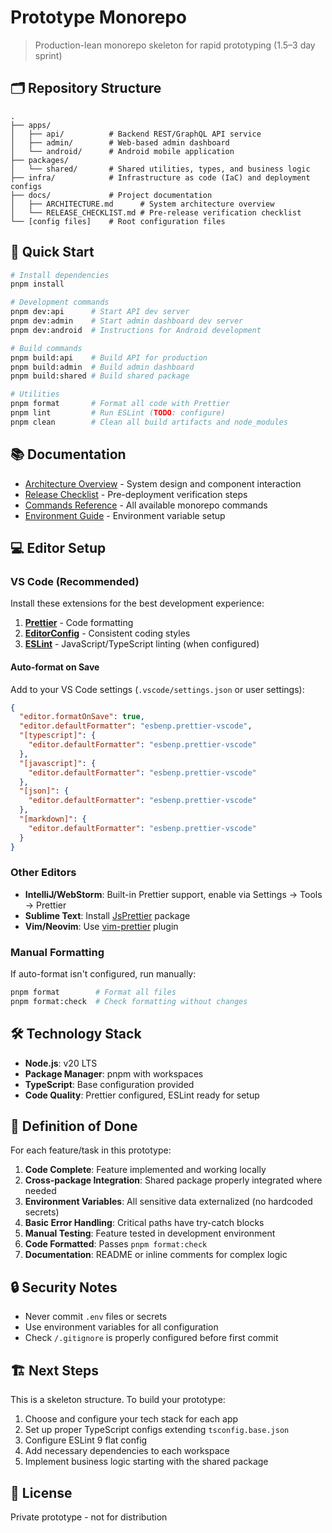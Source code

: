 # Prototype Monorepo

> Production-lean monorepo skeleton for rapid prototyping (1.5–3 day sprint)

## 🗂 Repository Structure

```
.
├── apps/
│   ├── api/          # Backend REST/GraphQL API service
│   ├── admin/        # Web-based admin dashboard
│   └── android/      # Android mobile application
├── packages/
│   └── shared/       # Shared utilities, types, and business logic
├── infra/            # Infrastructure as code (IaC) and deployment configs
├── docs/             # Project documentation
│   ├── ARCHITECTURE.md      # System architecture overview
│   └── RELEASE_CHECKLIST.md # Pre-release verification checklist
└── [config files]    # Root configuration files
```

## 🚀 Quick Start

```bash
# Install dependencies
pnpm install

# Development commands
pnpm dev:api      # Start API dev server
pnpm dev:admin    # Start admin dashboard dev server
pnpm dev:android  # Instructions for Android development

# Build commands
pnpm build:api    # Build API for production
pnpm build:admin  # Build admin dashboard
pnpm build:shared # Build shared package

# Utilities
pnpm format       # Format all code with Prettier
pnpm lint         # Run ESLint (TODO: configure)
pnpm clean        # Clean all build artifacts and node_modules
```

## 📚 Documentation

- [Architecture Overview](./docs/ARCHITECTURE.md) - System design and component interaction
- [Release Checklist](./docs/RELEASE_CHECKLIST.md) - Pre-deployment verification steps
- [Commands Reference](./docs/COMMANDS.md) - All available monorepo commands
- [Environment Guide](./docs/ENVIRONMENT.md) - Environment variable setup

## 💻 Editor Setup

### VS Code (Recommended)

Install these extensions for the best development experience:

1. **[Prettier](https://marketplace.visualstudio.com/items?itemName=esbenp.prettier-vscode)** - Code formatting
2. **[EditorConfig](https://marketplace.visualstudio.com/items?itemName=EditorConfig.EditorConfig)** - Consistent coding styles
3. **[ESLint](https://marketplace.visualstudio.com/items?itemName=dbaeumer.vscode-eslint)** - JavaScript/TypeScript linting (when configured)

#### Auto-format on Save

Add to your VS Code settings (`.vscode/settings.json` or user settings):

```json
{
  "editor.formatOnSave": true,
  "editor.defaultFormatter": "esbenp.prettier-vscode",
  "[typescript]": {
    "editor.defaultFormatter": "esbenp.prettier-vscode"
  },
  "[javascript]": {
    "editor.defaultFormatter": "esbenp.prettier-vscode"
  },
  "[json]": {
    "editor.defaultFormatter": "esbenp.prettier-vscode"
  },
  "[markdown]": {
    "editor.defaultFormatter": "esbenp.prettier-vscode"
  }
}
```

### Other Editors

- **IntelliJ/WebStorm**: Built-in Prettier support, enable via Settings → Tools → Prettier
- **Sublime Text**: Install [JsPrettier](https://packagecontrol.io/packages/JsPrettier) package
- **Vim/Neovim**: Use [vim-prettier](https://github.com/prettier/vim-prettier) plugin

### Manual Formatting

If auto-format isn't configured, run manually:

```bash
pnpm format        # Format all files
pnpm format:check  # Check formatting without changes
```

## 🛠 Technology Stack

- **Node.js**: v20 LTS
- **Package Manager**: pnpm with workspaces
- **TypeScript**: Base configuration provided
- **Code Quality**: Prettier configured, ESLint ready for setup

## 📝 Definition of Done

For each feature/task in this prototype:

1. **Code Complete**: Feature implemented and working locally
2. **Cross-package Integration**: Shared package properly integrated where needed
3. **Environment Variables**: All sensitive data externalized (no hardcoded secrets)
4. **Basic Error Handling**: Critical paths have try-catch blocks
5. **Manual Testing**: Feature tested in development environment
6. **Code Formatted**: Passes `pnpm format:check`
7. **Documentation**: README or inline comments for complex logic

## 🔒 Security Notes

- Never commit `.env` files or secrets
- Use environment variables for all configuration
- Check `/.gitignore` is properly configured before first commit

## 🏗 Next Steps

This is a skeleton structure. To build your prototype:

1. Choose and configure your tech stack for each app
2. Set up proper TypeScript configs extending `tsconfig.base.json`
3. Configure ESLint 9 flat config
4. Add necessary dependencies to each workspace
5. Implement business logic starting with the shared package

## 📄 License

Private prototype - not for distribution
